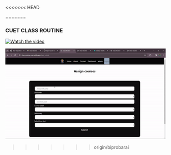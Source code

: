 <<<<<<< HEAD


=======
### CUET CLASS ROUTINE
[![Watch the video](https://img.youtube.com/vi/)](https://youtu.be/LKDu3g1R3d8)


[![CUET CLASS ROUTINE](https://github.com/bipro-b/cuet-class-schedule/blob/main/client/gif/classroutine-ezgif.com-video-to-gif-converter.gif)](https://youtu.be/LKDu3g1R3d8 "Full stack project")
>>>>>>> origin/biprobarai
